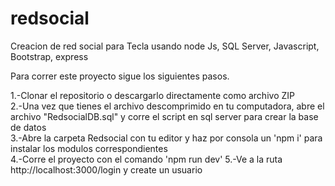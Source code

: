# redsocial
Creacion de red social para Tecla usando node Js, SQL Server, Javascript, Bootstrap, express

Para correr este proyecto sigue los siguientes pasos.

1.-Clonar el repositorio o descargarlo directamente como archivo ZIP   
2.-Una vez que tienes el archivo descomprimido en tu computadora, abre el archivo "RedsocialDB.sql" y corre el script en sql server para crear la base de datos  
3.-Abre la carpeta Redsocial con tu editor y haz por consola un 'npm i' para instalar los modulos correspondientes  
4.-Corre el proyecto con el comando 'npm run dev' 
5.-Ve a la ruta http://localhost:3000/login y create un usuario
